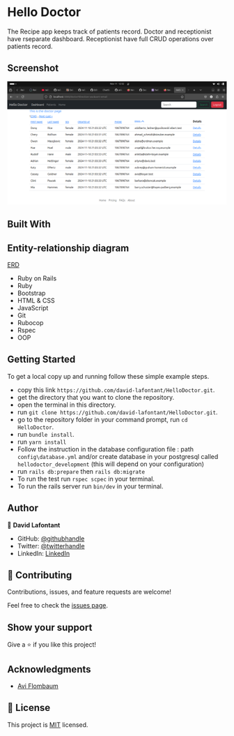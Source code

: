 
# Hello Doctor

The Recipe app keeps track of patients record. Doctor and receptionist have rseparate dashboard. Receptionist have full CRUD operations over patients record. 


## Screenshot
![GIF](hello-doctor.png)
## Built With

## Entity-relationship diagram
[ERD](erd.pdf)


- Ruby on Rails
- Ruby
- Bootstrap
- HTML & CSS
- JavaScript
- Git
- Rubocop
- Rspec
- OOP

## Getting Started

To get a local copy up and running follow these simple example steps.

- copy this link `https://github.com/david-lafontant/HelloDoctor.git`.
- get the directory that you want to clone the repository.
- open the terminal in this directory.
- run `git clone https://github.com/david-lafontant/HelloDoctor.git`.
- go to the repository folder in your command prompt, run `cd HelloDoctor`.
- run `bundle install`.
- run `yarn install`
- Follow the instruction in the database configuration file : path `config\database.yml` and/or create database in your postgresql called `hellodoctor_development` (this will depend on your configuration)
- run `rails db:prepare` then `rails db:migrate`
- To run the test run `rspec scpec` in your terminal.
- To run the rails server run  `bin/dev` in your terminal.


## Author

👤 **David Lafontant**

- GitHub: [@githubhandle](https://github.com/david-lafontant)
- Twitter: [@twitterhandle](https://twitter.com/manikatex)
- LinkedIn: [LinkedIn](https://www.linkedin.com/in/david-lafontant/)

## 🤝 Contributing

Contributions, issues, and feature requests are welcome!

Feel free to check the [issues page](../../issues/).

## Show your support

Give a ⭐️ if you like this project!

## Acknowledgments

- [Avi Flombaum](https://code.avi.nyc/turbo-sortable-paginated-tables?utm_source=pocket_reader) 

## 📝 License

This project is [MIT](./MIT.md) licensed.


